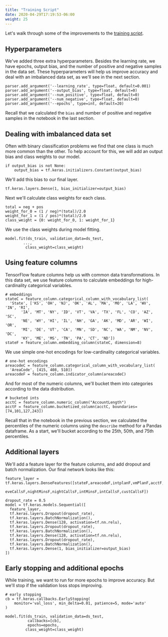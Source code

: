 ```yaml
---
title: "Training Script"
date: 2020-04-29T17:19:53-06:00
weight: 25
---
```


Let's walk through some of the improvements to the [training script](/files/tftab-advanced.py).

## Hyperparameters

We've added three extra hyperparameters.  Besides the learning rate, we have epochs, output bias, and the number of positive and negative samples in the data set.  These hyperparameters will help us improve accuracy and deal with an imbalanced data set, as we'll see in the next section.

    parser.add_argument('--learning_rate', type=float, default=0.001)
    parser.add_argument('--output_bias', type=float, default=0)
    parser.add_argument('--num_positive', type=float, default=0)
    parser.add_argument('--num_negative', type=float, default=0)
    parser.add_argument('--epochs', type=int, default=20)

Recall that we calculated the `bias` and number of positive and negative samples in the notebook in the last section.

## Dealing with imbalanced data set

Often with binary classification problems we find that one class is much more common than the other.  To help account for this, we will add an output bias and class weights to our model.

    if output_bias is not None:
        output_bias = tf.keras.initializers.Constant(output_bias)

We'll add this bias to our final layer.

    tf.keras.layers.Dense(1, bias_initializer=output_bias)

Next we'll calculate class weights for each class.

    total = neg + pos
    weight_for_0 = (1 / neg)*(total)/2.0 
    weight_for_1 = (1 / pos)*(total)/2.0
    class_weight = {0: weight_for_0, 1: weight_for_1}
    
We use the class weights during model fitting.

    model.fit(ds_train, validation_data=ds_test, 
            ...,
             class_weight=class_weight)

## Using feature columns

TensorFlow feature columns help us with common data transformations.  In this data set, we use feature columns to calculate embeddings for high-cardinality categorical variables.

    # embeddings
    stateC = feature_column.categorical_column_with_vocabulary_list(
      'State', ['KS', 'OH', 'NJ', 'OK', 'AL', 'MA', 'MO', 'LA', 'WV', 'IN', 'RI',
           'IA', 'MT', 'NY', 'ID', 'VT', 'VA', 'TX', 'FL', 'CO', 'AZ', 'SC',
           'NE', 'WY', 'HI', 'IL', 'NH', 'GA', 'AK', 'MD', 'AR', 'WI', 'OR',
           'MI', 'DE', 'UT', 'CA', 'MN', 'SD', 'NC', 'WA', 'NM', 'NV', 'DC',
           'KY', 'ME', 'MS', 'TN', 'PA', 'CT', 'ND'])
    stateF = feature_column.embedding_column(stateC, dimension=8)

We use simple one-hot encodings for low-cardinality categorical variables.
    
    # one-hot encodings
    areacodeC = feature_column.categorical_column_with_vocabulary_list(
      'AreaCode', [415, 408, 510])
    areacodeF = feature_column.indicator_column(areacodeC)
    
And for most of the numeric columns, we'll bucket them into categories according to the data distribution.  

    # bucketed ints
    acctC = feature_column.numeric_column("AccountLength")
    acctF = feature_column.bucketized_column(acctC, boundaries=[74,101,127,243])

Recall that in the notebook in the previous section, we calculated the percentiles of the numeric columns using the `describe` method for a Pandas dataframe.  As a start, we'll bucket according to the 25th, 50th, and 75th percentiles.

## Additional layers

We'll add a feature layer for the feature columns, and add dropout and batch normalization.  Our final network looks like this:

    feature_layer = tf.keras.layers.DenseFeatures([stateF,areacodeF,intplanF,vmPlanF,acctF,vmMsgF,dayMinsF,dayCallsF,eveMinsF,
                                                  eveCallsF,nightMinsF,nightCallsF,intMinsF,intCallsF,custCallsF])

    dropout_rate = 0.5
    model = tf.keras.models.Sequential([
      feature_layer,
      tf.keras.layers.Dropout(dropout_rate),
      tf.keras.layers.BatchNormalization(),
      tf.keras.layers.Dense(128, activation=tf.nn.relu),
      tf.keras.layers.Dropout(dropout_rate),
      tf.keras.layers.BatchNormalization(),
      tf.keras.layers.Dense(128, activation=tf.nn.relu),
      tf.keras.layers.Dropout(dropout_rate),
      tf.keras.layers.BatchNormalization(),
      tf.keras.layers.Dense(1, bias_initializer=output_bias)
    ])

## Early stopping and additional epochs

While training, we want to run for more epochs to improve accuracy.  But we'll stop if the validation loss stops improving.

    # early stopping
    cb = tf.keras.callbacks.EarlyStopping(
        monitor='val_loss', min_delta=0.01, patience=5, mode='auto'
    )

    model.fit(ds_train, validation_data=ds_test, 
              callbacks=[cb],
              epochs=epochs,
             class_weight=class_weight)